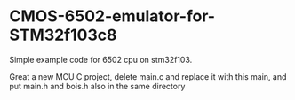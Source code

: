 # CMOS-6502-emulator-for-STM32f103c8
Simple example code for 6502 cpu on stm32f103.

Great a new MCU C project, delete main.c and replace it with this main, and put main.h and bois.h also in the same directory
